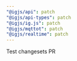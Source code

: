 ```yaml
---
"@igjs/api": patch
"@igjs/api-types": patch
"@igjs/ig.js": patch
"@igjs/mqttot": patch
"@igjs/realtime": patch
---
```


Test changesets PR
